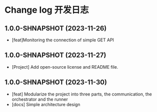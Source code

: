 # Change log 开发日志

## 1.0.0-SHNAPSHOT (2023-11-26)

- [feat]Monitoring the connection of simple GET API

## 1.0.0-SHNAPSHOT (2023-11-27)

- [Project] Add open-source license and README file.

## 1.0.0-SHNAPSHOT (2023-11-30)

- [feat] Modularize the project into three parts, the communication, the orchestrator and the runner
- [docs] Simple architecture design

